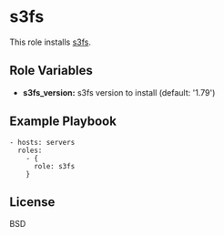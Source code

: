 s3fs
====

This role installs [s3fs](https://github.com/s3fs-fuse/s3fs-fuse).

Role Variables
--------------

* **s3fs_version:** s3fs version to install (default: '1.79')

Example Playbook
----------------

    - hosts: servers
      roles:
        - { 
          role: s3fs
        }

License
-------

BSD
